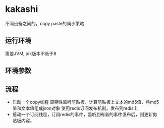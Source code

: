 # kakashi
不同设备之间的，copy paste的同步策略

## 运行环境
需要JVM, jdk版本不低于8

## 环境参数


## 流程
- 启动一个copy线程 周期性监听剪贴板，计算剪贴板上文本的md5值，将md5值和文本值组成json对象 使用redis订阅发布机制，发布到redis上
- 启动一个订阅线程，订阅redis的事件，监听到有新的事件发布后，则更新剪贴板内容。